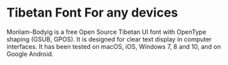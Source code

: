 # Tibetan Font For any devices
Monlam-Bodyig is a free Open Source Tibetan UI font with OpenType shaping (GSUB, GPOS). It is designed for clear text display in computer interfaces. It has been tested on macOS, iOS, Windows 7, 8 and 10, and on Google Android. 
